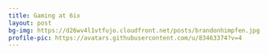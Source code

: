 ```yaml
---	
title: Gaming at 6ix	
layout: post	
bg-img: https://d26wv4l1vtfujo.cloudfront.net/posts/brandonhimpfen.jpg
profile-pic: https://avatars.githubusercontent.com/u/83463374?v=4
---	
```


  <div class="links">	
    <!--<a href="" class="btn btn-outline-secondary btn-lg btn-block">Official Website</a>-->
  </div>
